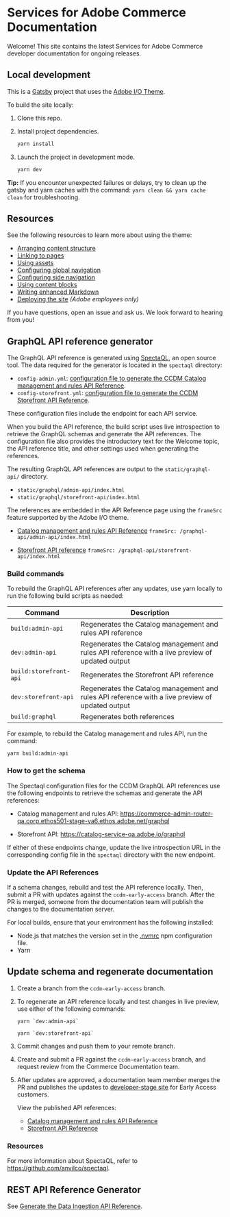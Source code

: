 # Services for Adobe Commerce Documentation

Welcome! This site contains the latest Services for Adobe Commerce developer documentation for ongoing releases.

## Local development

This is a [Gatsby](https://www.gatsbyjs.com/) project that uses the [Adobe I/O Theme](https://github.com/adobe/aio-theme).

To build the site locally:

1. Clone this repo.
1. Install project dependencies.

   ```bash
   yarn install
   ```

1. Launch the project in development mode.

   ```bash
   yarn dev
   ```

**Tip:** If you encounter unexpected failures or delays, try to clean up the gatsby and yarn caches with the command: `yarn clean && yarn cache clean` for troubleshooting.

## Resources

See the following resources to learn more about using the theme:

- [Arranging content structure](https://github.com/adobe/aio-theme#content-structure)
- [Linking to pages](https://github.com/adobe/aio-theme#links)
- [Using assets](https://github.com/adobe/aio-theme#assets)
- [Configuring global navigation](https://github.com/adobe/aio-theme#global-navigation)
- [Configuring side navigation](https://github.com/adobe/aio-theme#side-navigation)
- [Using content blocks](https://github.com/adobe/aio-theme#jsx-blocks)
- [Writing enhanced Markdown](https://github.com/adobe/aio-theme#writing-enhanced-markdown)
- [Deploying the site](https://github.com/adobe/aio-theme#deploy-to-azure-storage-static-websites) _(Adobe employees only)_

If you have questions, open an issue and ask us. We look forward to hearing from you!

## GraphQL API reference generator

The GraphQL API reference is generated using [SpectaQL](https://github.com/anvilco/spectaql), an open source tool. The data required for the generator is located in the `spectaql` directory:

- `config-admin.yml`: [configuration file to generate the CCDM Catalog management and rules API Reference](spectaql/config-admin.yml).
- `config-storefront.yml`: [configuration file to generate the CCDM Storefront API Reference](spectaql/config-admin.yml).

These configuration files include the endpoint for each API service.

When you build the API reference, the build script uses live introspection to retrieve the GraphQL schemas and generate the API references. The configuration file also provides the introductory text for the Welcome topic, the API reference title, and other settings used when generating the references.

The resulting GraphQL API references are output to the `static/graphql-api/` directory.

- `static/graphql/admin-api/index.html`
- `static/graphql/storefront-api/index.html`

The references are embedded in the API Reference page using the `frameSrc` feature supported by the Adobe I/O theme.

- [Catalog management and rules API Reference](src/pages/composable-catalog/admin/api-reference.md) `frameSrc: /graphql-api/admin-api/index.html`

- [Storefront API reference](src/pages/composable-catalog/storefront-services/api-reference.md) `frameSrc: /graphql-api/storefront-api/index.html`

### Build commands

To rebuild the GraphQL API references after any updates, use yarn locally to run the following build scripts as needed:

Command | Description
------- |------------
`build:admin-api` | Regenerates the Catalog management and rules API reference
`dev:admin-api` | Regenerates the Catalog management and rules API reference with a live preview of updated output
`build:storefront-api` | Regenerates the Storefront API reference
`dev:storefront-api` | Regenerates the Catalog management and rules API reference with a live preview of updated output
`build:graphql` | Regenerates both references

For example, to rebuild the Catalog management and rules API, run the command:

```shell
yarn build:admin-api
```

### How to get the schema

The Spectaql configuration files for the CCDM GraphQL API references use the following endpoints to retrieve the schemas and generate the API references:

- Catalog management and rules API: https://commerce-admin-router-qa.corp.ethos501-stage-va6.ethos.adobe.net/graphql

- Storefront API: https://catalog-service-qa.adobe.io/graphql

If either of these endpoints change, update the live introspection URL in the corresponding config file in the `spectaql` directory with the new endpoint.

### Update the API References

If a schema changes, rebuild and test the API reference locally.  Then, submit a PR with updates against the `ccdm-early-access` branch. After the PR is merged, someone from the documentation team will publish the changes to the documentation server.

For local builds, ensure that your environment has the following installed:

- Node.js that matches the version set in the [.nvmrc](https://github.com/AdobeDocs/commerce-services/blob/main/.nvmrc) npm configuration file.
- Yarn

## Update schema and regenerate documentation

1. Create a branch from the `ccdm-early-access` branch.

1. To regenerate an API reference locally and test changes in live preview, use either of the following commands:

   ```shell
   yarn `dev:admin-api`
   ```

   ```shell
   yarn `dev:storefront-api`
   ```

1. Commit changes and push them to your remote branch.

1. Create and submit a PR against the `ccdm-early-access` branch, and request review from the Commerce Documentation team.

1. After updates are approved, a documentation team member merges the PR and publishes the updates to [developer-stage site](https://developer-stage.adobe.com/commerce/services/composable-catalog/) for Early Access customers.

   View the published API references:

   - [Catalog management and rules API Reference](https://developer-stage.adobe.com/commerce/services/composable-catalog/admin/api-reference/)
   - [Storefront API Reference](https://developer-stage.adobe.com/commerce/services/composable-catalog/storefront-services/api-reference/)

### Resources

For more information about SpectaQL, refer to <https://github.com/anvilco/spectaql>.

## REST API Reference Generator

See [Generate the Data Ingestion API Reference](src/openapi/README.md).

